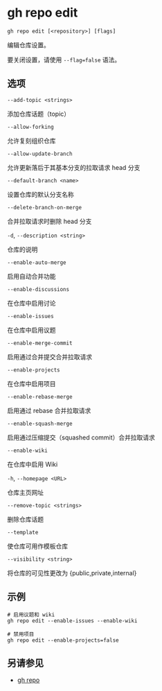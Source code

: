 # gh repo edit

```
gh repo edit [<repository>] [flags]
```

编辑仓库设置。

要关闭设置，请使用 `--flag=false` 语法。

## 选项

`--add-topic <strings>`

添加仓库话题（topic）

`--allow-forking`

允许复刻组织仓库

`--allow-update-branch`

允许更新落后于其基本分支的拉取请求 head 分支

`--default-branch <name>`

设置仓库的默认分支名称

`--delete-branch-on-merge`

合并拉取请求时删除 head 分支

`-d`, `--description <string>`

仓库的说明

`--enable-auto-merge`

启用自动合并功能

`--enable-discussions`

在仓库中启用讨论

`--enable-issues`

在仓库中启用议题

`--enable-merge-commit`

启用通过合并提交合并拉取请求

`--enable-projects`

在仓库中启用项目

`--enable-rebase-merge`

启用通过 rebase 合并拉取请求

`--enable-squash-merge`

启用通过压缩提交（squashed commit）合并拉取请求

`--enable-wiki`

在仓库中启用 Wiki

`-h`, `--homepage <URL>`

仓库主页网址

`--remove-topic <strings>`

删除仓库话题

`--template`

使仓库可用作模板仓库

`--visibility <string>`

将仓库的可见性更改为 \{public,private,internal\}

## 示例

```
# 启用议题和 wiki
gh repo edit --enable-issues --enable-wiki

# 禁用项目
gh repo edit --enable-projects=false
```

## 另请参见

- [gh repo](/gh_repo)